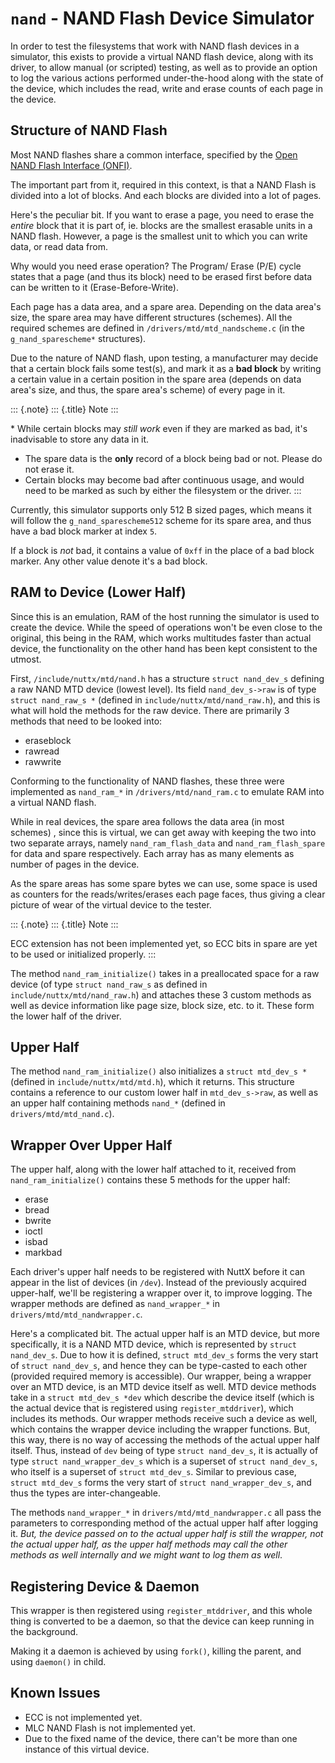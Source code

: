 `nand` - NAND Flash Device Simulator
====================================

In order to test the filesystems that work with NAND flash devices in a
simulator, this exists to provide a virtual NAND flash device, along
with its driver, to allow manual (or scripted) testing, as well as to
provide an option to log the various actions performed under-the-hood
along with the state of the device, which includes the read, write and
erase counts of each page in the device.

Structure of NAND Flash
-----------------------

Most NAND flashes share a common interface, specified by the [Open NAND
Flash Interface (ONFI)](https://www.onfi.org/).

The important part from it, required in this context, is that a NAND
Flash is divided into a lot of blocks. And each blocks are divided into
a lot of pages.

Here\'s the peculiar bit. If you want to erase a page, you need to erase
the *entire* block that it is part of, ie. blocks are the smallest
erasable units in a NAND flash. However, a page is the smallest unit to
which you can write data, or read data from.

Why would you need erase operation? The Program/ Erase (P/E) cycle
states that a page (and thus its block) need to be erased first before
data can be written to it (Erase-Before-Write).

Each page has a data area, and a spare area. Depending on the data
area\'s size, the spare area may have different structures (schemes).
All the required schemes are defined in `/drivers/mtd/mtd_nandscheme.c`
(in the `g_nand_sparescheme*` structures).

Due to the nature of NAND flash, upon testing, a manufacturer may decide
that a certain block fails some test(s), and mark it as a **bad block**
by writing a certain value in a certain position in the spare area
(depends on data area\'s size, and thus, the spare area\'s scheme) of
every page in it.

::: {.note}
::: {.title}
Note
:::

\* While certain blocks may *still work* even if they are marked as bad,
it\'s inadvisable to store any data in it.

-   The spare data is the **only** record of a block being bad or not.
    Please do not erase it.
-   Certain blocks may become bad after continuous usage, and would need
    to be marked as such by either the filesystem or the driver.
:::

Currently, this simulator supports only 512 B sized pages, which means
it will follow the `g_nand_sparescheme512` scheme for its spare area,
and thus have a bad block marker at index `5`.

If a block is *not* bad, it contains a value of `0xff` in the place of a
bad block marker. Any other value denote it\'s a bad block.

RAM to Device (Lower Half)
--------------------------

Since this is an emulation, RAM of the host running the simulator is
used to create the device. While the speed of operations won\'t be even
close to the original, this being in the RAM, which works multitudes
faster than actual device, the functionality on the other hand has been
kept consistent to the utmost.

First, `/include/nuttx/mtd/nand.h` has a structure `struct nand_dev_s`
defining a raw NAND MTD device (lowest level). Its field
`nand_dev_s->raw` is of type `struct nand_raw_s *` (defined in
`include/nuttx/mtd/nand_raw.h`), and this is what will hold the methods
for the raw device. There are primarily 3 methods that need to be looked
into:

-   eraseblock
-   rawread
-   rawwrite

Conforming to the functionality of NAND flashes, these three were
implemented as `nand_ram_*` in `/drivers/mtd/nand_ram.c` to emulate RAM
into a virtual NAND flash.

While in real devices, the spare area follows the data area (in most
schemes) , since this is virtual, we can get away with keeping the two
into two separate arrays, namely `nand_ram_flash_data` and
`nand_ram_flash_spare` for data and spare respectively. Each array has
as many elements as number of pages in the device.

As the spare areas has some spare bytes we can use, some space is used
as counters for the reads/writes/erases each page faces, thus giving a
clear picture of wear of the virtual device to the tester.

::: {.note}
::: {.title}
Note
:::

ECC extension has not been implemented yet, so ECC bits in spare are yet
to be used or initialized properly.
:::

The method `nand_ram_initialize()` takes in a preallocated space for a
raw device (of type `struct nand_raw_s` as defined in
`include/nuttx/mtd/nand_raw.h`) and attaches these 3 custom methods as
well as device information like page size, block size, etc. to it. These
form the lower half of the driver.

Upper Half
----------

The method `nand_ram_initialize()` also initializes a
`struct mtd_dev_s *` (defined in `include/nuttx/mtd/mtd.h`), which it
returns. This structure contains a reference to our custom lower half in
`mtd_dev_s->raw`, as well as an upper half containing methods `nand_*`
(defined in `drivers/mtd/mtd_nand.c`).

Wrapper Over Upper Half
-----------------------

The upper half, along with the lower half attached to it, received from
`nand_ram_initialize()` contains these 5 methods for the upper half:

-   erase
-   bread
-   bwrite
-   ioctl
-   isbad
-   markbad

Each driver\'s upper half needs to be registered with NuttX before it
can appear in the list of devices (in `/dev`). Instead of the previously
acquired upper-half, we\'ll be registering a wrapper over it, to improve
logging. The wrapper methods are defined as `nand_wrapper_*` in
`drivers/mtd/mtd_nandwrapper.c`.

Here\'s a complicated bit. The actual upper half is an MTD device, but
more specifically, it is a NAND MTD device, which is represented by
`struct nand_dev_s`. Due to how it is defined, `struct mtd_dev_s` forms
the very start of `struct nand_dev_s`, and hence they can be type-casted
to each other (provided required memory is accessible). Our wrapper,
being a wrapper over an MTD device, is an MTD device itself as well. MTD
device methods take in a `struct mtd_dev_s *dev` which describe the
device itself (which is the actual device that is registered using
`register_mtddriver`), which includes its methods. Our wrapper methods
receive such a device as well, which contains the wrapper device
including the wrapper functions. But, this way, there is no way of
accessing the methods of the actual upper half itself. Thus, instead of
`dev` being of type `struct nand_dev_s`, it is actually of type
`struct nand_wrapper_dev_s` which is a superset of `struct nand_dev_s`,
who itself is a superset of `struct mtd_dev_s`. Similar to previous
case, `struct mtd_dev_s` forms the very start of
`struct nand_wrapper_dev_s`, and thus the types are inter-changeable.

The methods `nand_wrapper_*` in `drivers/mtd/mtd_nandwrapper.c` all pass
the parameters to corresponding method of the actual upper half after
logging it. *But, the device passed on to the actual upper half is still
the wrapper, not the actual upper half, as the upper half methods may
call the other methods as well internally and we might want to log them
as well*.

Registering Device & Daemon
---------------------------

This wrapper is then registered using `register_mtddriver`, and this
whole thing is converted to be a daemon, so that the device can keep
running in the background.

Making it a daemon is achieved by using `fork()`, killing the parent,
and using `daemon()` in child.

Known Issues
------------

-   ECC is not implemented yet.
-   MLC NAND Flash is not implemented yet.
-   Due to the fixed name of the device, there can\'t be more than one
    instance of this virtual device.
